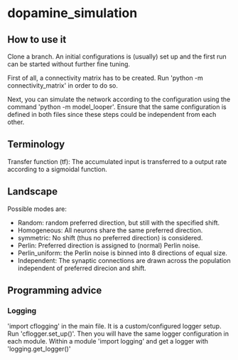 # dopamine_simulation

## How to use it

Clone a branch.
An initial configurations is (usually) set up and the first run can be started without further fine tuning.

First of all, a connectivity matrix has to be created. Run 'python -m connectivity_matrix' in order to do so.

Next, you can simulate the network according to the configuration using the command 'python -m model_looper'. Ensure that the same configuration is defined in both files since these steps could be independent from each other.


## Terminology

Transfer function (tf): The accumulated input is transferred to a output rate according to a sigmoidal function.

## Landscape
Possible modes are: 
 - Random: random preferred direction, but still with the specified shift.
 - Homogeneous: All neurons share the same preferred direction.
 - symmetric: No shift (thus no preferred direction) is considered.
 - Perlin: Preferred direction is assigned to (normal) Perlin noise.
 - Perlin_uniform: the Perlin noise is binned into 8 directions of equal size.
 - Independent: The synaptic connections are drawn across the population independent of preferred direcion and shift.

## Programming advice
### Logging
'import cflogging' in the main file. It is a custom/configured logger setup. Run 'cflogger.set_up()'. Then you will have the same logger configuration in each module. 
Within a module 'import logging' and get a logger with 'logging.get_logger()'


